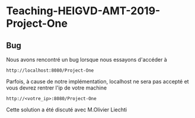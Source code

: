 # Teaching-HEIGVD-AMT-2019-Project-One

## Bug

Nous avons rencontré un bug lorsque nous essayons d'accéder à

```
http://localhost:8080/Project-One
```

Parfois, à cause de notre implémentation, localhost ne sera pas accepté et vous devrez rentrer l'ip de votre machine

```
http://<votre_ip>:8080/Project-One
```

Cette solution a été discuté avec M.Olivier Liechti
